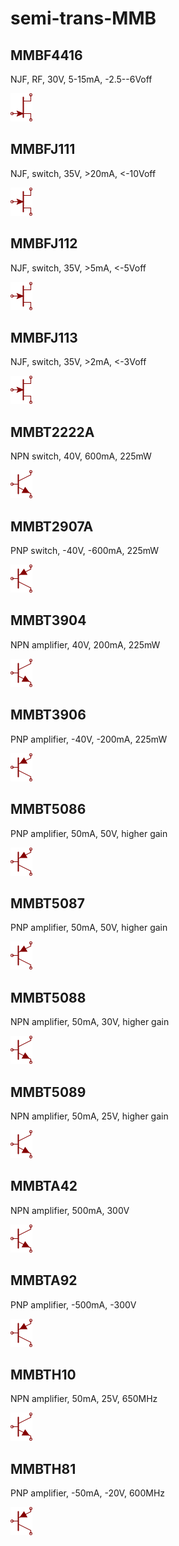 # semi-trans-MMB

## MMBF4416
NJF, RF, 30V, 5-15mA, -2.5--6Voff

![MMBF4416__1__1](/images/semi-trans-MMB__MMBF4416__1__1.png?raw=true) 

## MMBFJ111
NJF, switch, 35V, >20mA, <-10Voff

![MMBFJ111__1__1](/images/semi-trans-MMB__MMBFJ111__1__1.png?raw=true) 

## MMBFJ112
NJF, switch, 35V, >5mA, <-5Voff

![MMBFJ112__1__1](/images/semi-trans-MMB__MMBFJ111__1__1.png?raw=true) 

## MMBFJ113
NJF, switch, 35V, >2mA, <-3Voff

![MMBFJ113__1__1](/images/semi-trans-MMB__MMBFJ111__1__1.png?raw=true) 

## MMBT2222A
NPN switch, 40V, 600mA, 225mW

![MMBT2222A__1__1](/images/semi-trans-NXP__BFR540__1__1.png?raw=true) 

## MMBT2907A
PNP switch, -40V, -600mA, 225mW

![MMBT2907A__1__1](/images/semi-trans-NXP__BFT92W__1__1.png?raw=true) 

## MMBT3904
NPN amplifier, 40V, 200mA, 225mW

![MMBT3904__1__1](/images/semi-trans-NXP__BFR540__1__1.png?raw=true) 

## MMBT3906
PNP amplifier, -40V, -200mA, 225mW

![MMBT3906__1__1](/images/semi-trans-NXP__BFT92W__1__1.png?raw=true) 

## MMBT5086
PNP amplifier, 50mA, 50V, higher gain

![MMBT5086__1__1](/images/semi-trans-NXP__BFT92W__1__1.png?raw=true) 

## MMBT5087
PNP amplifier, 50mA, 50V, higher gain

![MMBT5087__1__1](/images/semi-trans-NXP__BFT92W__1__1.png?raw=true) 

## MMBT5088
NPN amplifier, 50mA, 30V, higher gain

![MMBT5088__1__1](/images/semi-trans-NXP__BFR540__1__1.png?raw=true) 

## MMBT5089
NPN amplifier, 50mA, 25V, higher gain

![MMBT5089__1__1](/images/semi-trans-NXP__BFR540__1__1.png?raw=true) 

## MMBTA42
NPN amplifier, 500mA, 300V

![MMBTA42__1__1](/images/semi-trans-NXP__BFR540__1__1.png?raw=true) 

## MMBTA92
PNP amplifier, -500mA, -300V

![MMBTA92__1__1](/images/semi-trans-NXP__BFT92W__1__1.png?raw=true) 

## MMBTH10
NPN amplifier, 50mA, 25V, 650MHz

![MMBTH10__1__1](/images/semi-trans-NXP__BFR540__1__1.png?raw=true) 

## MMBTH81
PNP amplifier, -50mA, -20V, 600MHz

![MMBTH81__1__1](/images/semi-trans-NXP__BFT92W__1__1.png?raw=true) 


